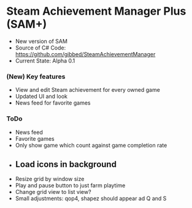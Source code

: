 # Steam Achievement Manager Plus (SAM+)
- New version of SAM
- Source of C# Code: https://github.com/gibbed/SteamAchievementManager
- Current State: Alpha 0.1

### (New) Key features
- View and edit Steam achievement for every owned game
- Updated UI and look
- News feed for favorite games

### ToDo
- News feed
- Favorite games
- Only show game which count against game completion rate
- ## Load icons in background
- Resize grid by window size
- Play and pause button to just farm playtime
- Change grid view to list view?
- Small adjustments: qop4, shapez should appear ad Q and S
